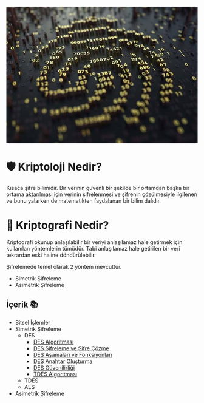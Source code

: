 ![Header wallpaper](/Images/key.jpeg)

# 🛡 Kriptoloji Nedir?
Kısaca şifre bilimidir. Bir verinin güvenli bir şekilde bir ortamdan başka bir ortama aktarılması için verinin şifrelenmesi ve şifrenin çözülmesiyle ilgilenen ve bunu yalarken de matematikten faydalanan bir bilim dalıdır.


# 💎 Kriptografi Nedir?
Kriptografi okunup anlaşılabilir bir veriyi anlaşılamaz hale getirmek için kullanılan yöntemlerin tümüdür. Tabi anlaşılamaz hale getirilen bir veri tekrardan eski haline döndürülebilir.

Şifrelemede temel olarak 2 yöntem mevcuttur.

 - Simetrik Şifreleme
 - Asimetrik Şifreleme

## İçerik 📚
- Bitsel İşlemler
- Simetrik Şifreleme
   - DES
      - [DES Algoritması]()
      - [DES Şifreleme ve Şifre Çözme]()
       - [DES Aşamaları ve Fonksiyonları]()
       - [DES Anahtar Oluşturma]()
       - [DES Güvenilirliği](https://www.google.com)
        - [TDES Algoritması]()
    - TDES
    - AES
- Asimetrik Şifreleme
